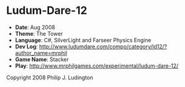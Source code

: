 Ludum-Dare-12
=============

* **Date**: Aug 2008
* **Theme**: The Tower
* **Language**: C#, SilverLight and Farseer Physics Engine
* **Dev Log**: http://www.ludumdare.com/compo/category/ld12/?author_name=mrphil
* **Game Name**: Stacker
* **Play**: http://www.mrphilgames.com/experimental/ludum-dare-12/

Copyright 2008 Philip J. Ludington